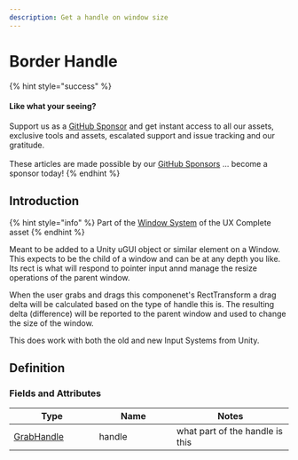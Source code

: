 ```yaml
---
description: Get a handle on window size
---
```


# Border Handle

{% hint style="success" %}
#### Like what your seeing?

Support us as a [GitHub Sponsor](../../../become-a-sponsor/) and get instant access to all our assets, exclusive tools and assets, escalated support and issue tracking and our gratitude.\
\
These articles are made possible by our [GitHub Sponsors](../../../become-a-sponsor/) ... become a sponsor today!
{% endhint %}

## Introduction

{% hint style="info" %}
Part of the [Window System](../learning/core-concepts/window-tools.md) of the UX Complete asset
{% endhint %}

Meant to be added to a Unity uGUI object or similar element on a Window. This expects to be the child of a window and can be at any depth you like. Its rect is what will respond to pointer input annd manage the resize operations of the parent window.

When the user grabs and drags this componenet's RectTransform a drag delta will be calculated based on the type of handle this is. The resulting delta (difference) will be reported to the parent window and used to change the size of the window.

This does work with both the old and new Input Systems from Unity.

## Definition

### Fields and Attributes

<table><thead><tr><th width="184.37677897593124">Type</th><th width="194.9100036101649">Name</th><th width="333.5407480296978">Notes</th></tr></thead><tbody><tr><td><a href="../enums/grab-handle.md">GrabHandle</a></td><td>handle</td><td>what part of the handle is this</td></tr></tbody></table>
